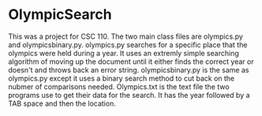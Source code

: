 # OlympicSearch
This was a project for CSC 110. The two main class files are olympics.py and olympicsbinary.py.
olympics.py searches for a specific place that the olympics were held during a year. It uses an extremly simple searching algorithm of moving up the document until it either finds the correct year or doesn't and throws back an error string.
olympicsbinary.py is the same as olympics.py except it uses a binary search method to cut back on the nubmer of comparisons needed.
Olympics.txt is the text file the two programs use to get their data for the search. It has the year followed by a TAB space and then the location.
